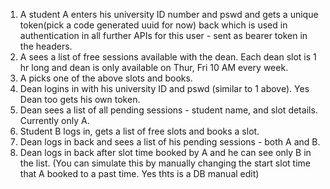 
1. A student A enters his university ID number and pswd and gets a unique token(pick a code generated uuid for now) back which is used in authentication in all further APIs for this user - sent as bearer token in the headers.
2. A sees a list of free sessions available with the dean. Each dean slot is 1 hr long and dean is only available on Thur, Fri 10 AM every week.
3. A picks one of the above slots and books.
4. Dean logins in with his university ID and pswd (similar to 1 above). Yes Dean too gets his own token.
5. Dean sees a list of all pending sessions - student name, and slot details. Currently only A.
6. Student B logs in, gets a list of free slots and books a slot.
7. Dean logs in back and sees a list of his pending sessions - both A and B.
8. Dean logs in back after slot time booked by A and he can see only B in the list. (You can simulate this by manually changing the start slot time that A booked to a past time. Yes thts is a DB manual edit)
